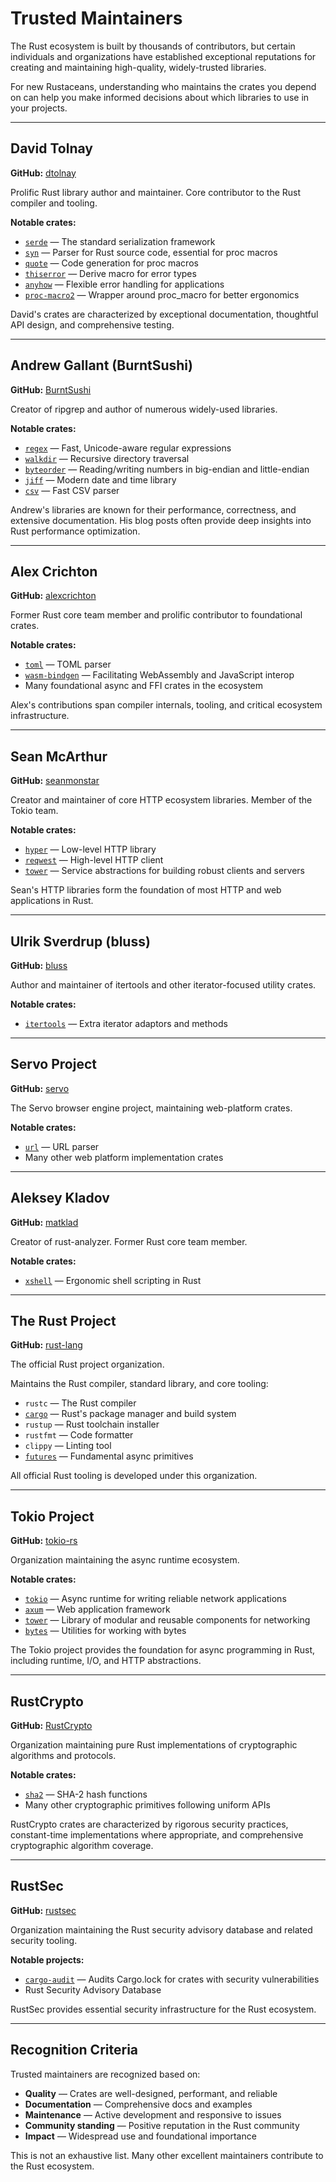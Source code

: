 # Trusted Maintainers

The Rust ecosystem is built by thousands of contributors,
but certain individuals and organizations have established
exceptional reputations for creating and maintaining
high-quality, widely-trusted libraries.

For new Rustaceans, understanding who maintains the crates
you depend on can help you make informed decisions
about which libraries to use in your projects.

---

## <a id="dtolnay"></a> David Tolnay

**GitHub:** [dtolnay](https://github.com/dtolnay)

Prolific Rust library author and maintainer.
Core contributor to the Rust compiler and tooling.

**Notable crates:**
- [`serde`](https://docs.rs/serde) — The standard serialization framework
- [`syn`](https://docs.rs/syn) — Parser for Rust source code, essential for proc macros
- [`quote`](https://docs.rs/quote) — Code generation for proc macros
- [`thiserror`](https://docs.rs/thiserror) — Derive macro for error types
- [`anyhow`](https://docs.rs/anyhow) — Flexible error handling for applications
- [`proc-macro2`](https://docs.rs/proc-macro2) — Wrapper around proc_macro for better ergonomics

David's crates are characterized by exceptional documentation,
thoughtful API design, and comprehensive testing.

---

## <a id="burntsushi"></a> Andrew Gallant (BurntSushi)

**GitHub:** [BurntSushi](https://github.com/BurntSushi)

Creator of ripgrep and author of numerous widely-used libraries.

**Notable crates:**
- [`regex`](https://docs.rs/regex) — Fast, Unicode-aware regular expressions
- [`walkdir`](https://docs.rs/walkdir) — Recursive directory traversal
- [`byteorder`](https://docs.rs/byteorder) — Reading/writing numbers in big-endian and little-endian
- [`jiff`](https://docs.rs/jiff) — Modern date and time library
- [`csv`](https://docs.rs/csv) — Fast CSV parser

Andrew's libraries are known for their performance,
correctness, and extensive documentation.
His blog posts often provide deep insights into Rust performance optimization.

---

## <a id="alexcrichton"></a> Alex Crichton

**GitHub:** [alexcrichton](https://github.com/alexcrichton)

Former Rust core team member and prolific contributor to foundational crates.

**Notable crates:**
- [`toml`](https://docs.rs/toml) — TOML parser
- [`wasm-bindgen`](https://docs.rs/wasm-bindgen) — Facilitating WebAssembly and JavaScript interop
- Many foundational async and FFI crates in the ecosystem

Alex's contributions span compiler internals, tooling,
and critical ecosystem infrastructure.

---

## <a id="seanmonstar"></a> Sean McArthur

**GitHub:** [seanmonstar](https://github.com/seanmonstar)

Creator and maintainer of core HTTP ecosystem libraries.
Member of the Tokio team.

**Notable crates:**
- [`hyper`](https://docs.rs/hyper) — Low-level HTTP library
- [`reqwest`](https://docs.rs/reqwest) — High-level HTTP client
- [`tower`](https://docs.rs/tower) — Service abstractions for building robust clients and servers

Sean's HTTP libraries form the foundation of most HTTP
and web applications in Rust.

---

## <a id="bluss"></a> Ulrik Sverdrup (bluss)

**GitHub:** [bluss](https://github.com/bluss)

Author and maintainer of itertools and other iterator-focused utility crates.

**Notable crates:**
- [`itertools`](https://docs.rs/itertools) — Extra iterator adaptors and methods

---

## <a id="servo"></a> Servo Project

**GitHub:** [servo](https://github.com/servo)

The Servo browser engine project, maintaining web-platform crates.

**Notable crates:**
- [`url`](https://docs.rs/url) — URL parser
- Many other web platform implementation crates

---

## <a id="matklad"></a> Aleksey Kladov

**GitHub:** [matklad](https://github.com/matklad)

Creator of rust-analyzer. Former Rust core team member.

**Notable crates:**
- [`xshell`](https://docs.rs/xshell) — Ergonomic shell scripting in Rust

---

## <a id="rust-lang"></a> The Rust Project

**GitHub:** [rust-lang](https://github.com/rust-lang)

The official Rust project organization.

Maintains the Rust compiler, standard library, and core tooling:
- `rustc` — The Rust compiler
- [`cargo`](https://docs.rs/cargo) — Rust's package manager and build system
- `rustup` — Rust toolchain installer
- `rustfmt` — Code formatter
- `clippy` — Linting tool
- [`futures`](https://docs.rs/futures) — Fundamental async primitives

All official Rust tooling is developed under this organization.

---

## <a id="tokio-rs"></a> Tokio Project

**GitHub:** [tokio-rs](https://github.com/tokio-rs)

Organization maintaining the async runtime ecosystem.

**Notable crates:**
- [`tokio`](https://docs.rs/tokio) — Async runtime for writing reliable network applications
- [`axum`](https://docs.rs/axum) — Web application framework
- [`tower`](https://docs.rs/tower) — Library of modular and reusable components for networking
- [`bytes`](https://docs.rs/bytes) — Utilities for working with bytes

The Tokio project provides the foundation for async programming
in Rust, including runtime, I/O, and HTTP abstractions.

---

## <a id="rustcrypto"></a> RustCrypto

**GitHub:** [RustCrypto](https://github.com/RustCrypto)

Organization maintaining pure Rust implementations of cryptographic
algorithms and protocols.

**Notable crates:**
- [`sha2`](https://docs.rs/sha2) — SHA-2 hash functions
- Many other cryptographic primitives following uniform APIs

RustCrypto crates are characterized by rigorous security practices,
constant-time implementations where appropriate,
and comprehensive cryptographic algorithm coverage.

---

## <a id="rustsec"></a> RustSec

**GitHub:** [rustsec](https://github.com/rustsec)

Organization maintaining the Rust security advisory database
and related security tooling.

**Notable projects:**
- [`cargo-audit`](https://docs.rs/cargo-audit) — Audits Cargo.lock for crates with security vulnerabilities
- Rust Security Advisory Database

RustSec provides essential security infrastructure for the Rust ecosystem.

---

## Recognition Criteria

Trusted maintainers are recognized based on:

- **Quality** — Crates are well-designed, performant, and reliable
- **Documentation** — Comprehensive docs and examples
- **Maintenance** — Active development and responsive to issues
- **Community standing** — Positive reputation in the Rust community
- **Impact** — Widespread use and foundational importance

This is not an exhaustive list.
Many other excellent maintainers contribute to the Rust ecosystem.
